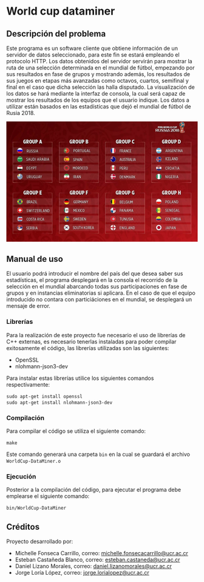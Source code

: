 # **World cup dataminer**

## Descripción del problema
Este programa es un software cliente que obtiene información de un servidor de datos seleccionado, para este fin se estará empleando el protocolo HTTP. Los datos obtenidos del servidor servirán para mostrar la ruta de una selección determinada en el mundial de fútbol, empezando por sus resultados en fase de grupos y mostrando además, los resultados de sus juegos en etapas más avanzadas como octavos, cuartos, semifinal y final en el caso que dicha selección las halla disputado. La visualización de los datos se hará mediante la interfaz de consola, la cual será capaz de mostrar los resultados de los equipos que el usuario indique. Los datos a utilizar están basados en las estadísticas que dejó el mundial de fútbol de Rusia 2018.

<center>

  ![Grupos](design/worldcup-groups.jpg)

</center>

## Manual de uso

El usuario podrá introducir el nombre del país del que desea saber sus estadísticas, el programa desplegará en la consola el recorrido de la selección en el mundial abarcando todas sus participaciones en fase de grupos y en instancias eliminatorias si aplicara. En el caso de que el equipo introducido no contara con particiáciones en el mundial, se desplegará un mensaje de error.

### Librerías

Para la realización de este proyecto fue necesario el uso de librerías de C++ externas, es necesario tenerlas instaladas para poder compilar exitosamente el código, las librerías utilizadas son las siguientes:

* OpenSSL
* nlohmann-json3-dev

Para instalar estas librerías utilice los siguientes comandos respectivamente:

```
sudo apt-get install openssl
sudo apt-get install nlohmann-json3-dev
```

### Compilación

Para compilar el código se utiliza el siguiente comando:
```
make
```
Este comando generará una carpeta ```bin``` en la cual se guardará el archivo ```WorldCup-DataMiner.o```
### Ejecución

Posterior a la compilación del código, para ejecutar el programa debe emplearse el siguiente comando:

```
bin/WorldCup-DataMiner
```
## Créditos

Proyecto desarrollado por:
* Michelle Fonseca Carrillo, correo: michelle.fonsecacarrillo@ucr.ac.cr
* Esteban Castañeda Blanco, correo: esteban.castaneda@ucr.ac.cr
* Daniel Lizano Morales, correo: daniel.lizanomorales@ucr.ac.cr
* Jorge Loría López, correo: jorge.lorialopez@ucr.ac.cr